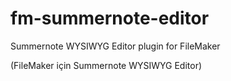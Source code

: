 # fm-summernote-editor

Summernote WYSIWYG Editor plugin for FileMaker

(FileMaker için Summernote WYSIWYG Editor)
